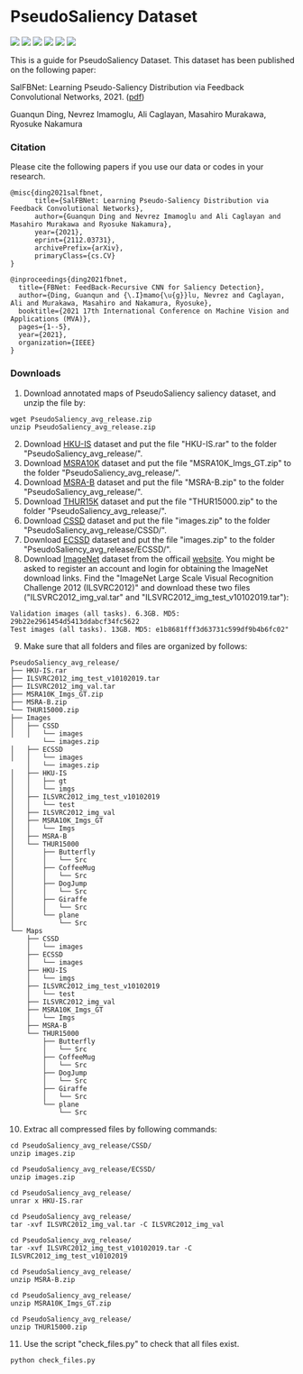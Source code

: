 # PseudoSaliency Dataset

![](https://img.shields.io/static/v1?label=dataset&message=PseudoSaliency&color=blue)
![](https://img.shields.io/static/v1?label=size&message=24.2GB&color=<COLOR>)
![](https://img.shields.io/static/v1?label=image-number&message=176,880&color=<COLOR>)
![](https://img.shields.io/static/v1?label=label-number&message=176,880&color=<COLOR>)
![](https://img.shields.io/static/v1?label=training&message=150,000&color=<COLOR>)
![](https://img.shields.io/static/v1?label=validation&message=26,880&color=<COLOR>)

This is a guide for PseudoSaliency Dataset. This dataset has been published on the following paper:

SalFBNet: Learning Pseudo-Saliency Distribution via Feedback Convolutional Networks, 2021. ([pdf](https://arxiv.org/pdf/2112.03731.pdf))

Guanqun Ding, Nevrez Imamoglu, Ali Caglayan, Masahiro Murakawa, Ryosuke Nakamura

### Citation
Please cite the following papers if you use our data or codes in your research.

```
@misc{ding2021salfbnet,
      title={SalFBNet: Learning Pseudo-Saliency Distribution via Feedback Convolutional Networks}, 
      author={Guanqun Ding and Nevrez Imamoglu and Ali Caglayan and Masahiro Murakawa and Ryosuke Nakamura},
      year={2021},
      eprint={2112.03731},
      archivePrefix={arXiv},
      primaryClass={cs.CV}
}

@inproceedings{ding2021fbnet,
  title={FBNet: FeedBack-Recursive CNN for Saliency Detection},
  author={Ding, Guanqun and {\.I}mamo{\u{g}}lu, Nevrez and Caglayan, Ali and Murakawa, Masahiro and Nakamura, Ryosuke},
  booktitle={2021 17th International Conference on Machine Vision and Applications (MVA)},
  pages={1--5},
  year={2021},
  organization={IEEE}
}
```

### Downloads
1. Download annotated maps of PseudoSaliency saliency dataset, and unzip the file by:
```
wget PseudoSaliency_avg_release.zip
unzip PseudoSaliency_avg_release.zip
```
2. Download [HKU-IS](https://i.cs.hku.hk/~gbli/deep_saliency.html) dataset and put the file "HKU-IS.rar" to the folder "PseudoSaliency_avg_release/".
3. Download [MSRA10K](https://mmcheng.net/msra10k/) dataset and put the file "MSRA10K_Imgs_GT.zip" to the folder "PseudoSaliency_avg_release/".
4. Download [MSRA-B](https://mmcheng.net/msra10k/) dataset and put the file "MSRA-B.zip" to the folder "PseudoSaliency_avg_release/".
5. Download [THUR15K](https://mmcheng.net/code-data/) dataset and put the file "THUR15000.zip" to the folder "PseudoSaliency_avg_release/".
6. Download [CSSD](https://www.cse.cuhk.edu.hk/leojia/projects/hsaliency/dataset.html) dataset and put the file "images.zip" to the folder "PseudoSaliency_avg_release/CSSD/".
7. Download [ECSSD](https://www.cse.cuhk.edu.hk/leojia/projects/hsaliency/dataset.html) dataset and put the file "images.zip" to the folder "PseudoSaliency_avg_release/ECSSD/".
8. Download [ImageNet](https://image-net.org/download.php) dataset from the officail [website](https://image-net.org/download.php). You might be asked to register an account and login for obtaining the ImageNet download links. Find the "ImageNet Large Scale Visual Recognition Challenge 2012 (ILSVRC2012)" and download these two files ("ILSVRC2012_img_val.tar" and "ILSVRC2012_img_test_v10102019.tar"):
```
Validation images (all tasks). 6.3GB. MD5: 29b22e2961454d5413ddabcf34fc5622
Test images (all tasks). 13GB. MD5: e1b8681fff3d63731c599df9b4b6fc02" 
```
9. Make sure that all folders and files are organized by follows:
```
PseudoSaliency_avg_release/  
├── HKU-IS.rar
├── ILSVRC2012_img_test_v10102019.tar
├── ILSVRC2012_img_val.tar
├── MSRA10K_Imgs_GT.zip
├── MSRA-B.zip
└── THUR15000.zip  
├── Images
│   ├── CSSD
│   │   └── images
        └── images.zip
│   ├── ECSSD
│   │   └── images
    │   └── images.zip
│   ├── HKU-IS
│   │   ├── gt
│   │   └── imgs
│   ├── ILSVRC2012_img_test_v10102019
│   │   └── test
│   ├── ILSVRC2012_img_val
│   ├── MSRA10K_Imgs_GT
│   │   └── Imgs
│   ├── MSRA-B
│   └── THUR15000
│       ├── Butterfly
│       │   └── Src
│       ├── CoffeeMug
│       │   └── Src
│       ├── DogJump
│       │   └── Src
│       ├── Giraffe
│       │   └── Src
│       └── plane
│           └── Src
└── Maps
    ├── CSSD
    │   └── images
    ├── ECSSD
    │   └── images
    ├── HKU-IS
    │   └── imgs
    ├── ILSVRC2012_img_test_v10102019
    │   └── test
    ├── ILSVRC2012_img_val
    ├── MSRA10K_Imgs_GT
    │   └── Imgs
    ├── MSRA-B
    └── THUR15000
        ├── Butterfly
        │   └── Src
        ├── CoffeeMug
        │   └── Src
        ├── DogJump
        │   └── Src
        ├── Giraffe
        │   └── Src
        └── plane
            └── Src
```
10. Extrac all compressed files by following commands:
```
cd PseudoSaliency_avg_release/CSSD/
unzip images.zip

cd PseudoSaliency_avg_release/ECSSD/
unzip images.zip

cd PseudoSaliency_avg_release/
unrar x HKU-IS.rar

cd PseudoSaliency_avg_release/
tar -xvf ILSVRC2012_img_val.tar -C ILSVRC2012_img_val

cd PseudoSaliency_avg_release/
tar -xvf ILSVRC2012_img_test_v10102019.tar -C ILSVRC2012_img_test_v10102019

cd PseudoSaliency_avg_release/
unzip MSRA-B.zip

cd PseudoSaliency_avg_release/
unzip MSRA10K_Imgs_GT.zip

cd PseudoSaliency_avg_release/
unzip THUR15000.zip
```
11. Use the script "check_files.py" to check that all files exist.  
```
python check_files.py
```
